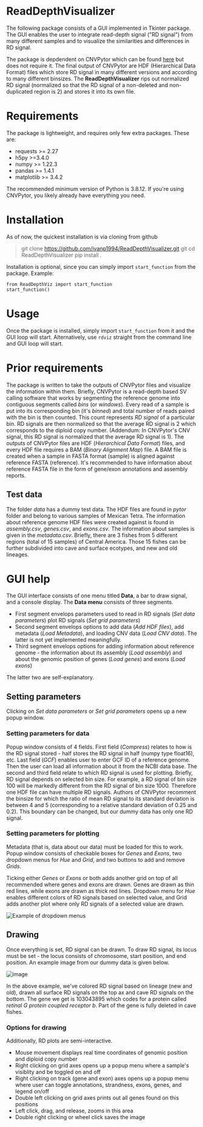# ReadDepthVisualizer
The following package consists of a GUI implemented in Tkinter package.
The GUI enables the user to integrate read-depth signal ("RD signal") from many different samples and to visualize the similarities and 
differences in RD signal.

The package is depdendent on CNVPytor which can be found [here](https://github.com/abyzovlab/CNVpytor.git) but does not require it.
The final output of CNVPytor are HDF (Hierarchical Data Format) files which store RD signal in many different versions and according to many different binsizes.
The **ReadDepthVisualizer** rips out normalized RD signal (normalized so that the RD signal of a non-deleted and non-duplicated region is 2) and stores it into 
its own file. 

# Requirements
The package is lightweight, and requires only few extra packages. These are:
* requests >= 2.27
* h5py >=3.4.0
* numpy >= 1.22.3
* pandas >= 1.4.1
* matplotlib >= 3.4.2


The recommended minimum version of Python is 3.8.12.
If you're using CNVPytor, you likely already have everything you need.

# Installation
As of now, the quickest installation is via cloning from github
> git clone https://github.com/ivanp1994/ReadDepthVisualizer.git
> git cd ReadDepthVisualizer
> pip install .

Installation is optional, since you can simply import `start_function` from the package.
Example:
```
from ReadDepthViz import start_function
start_function()
```
# Usage
Once the package is installed, simply import `start_function` from it and the GUI loop will start.
Alternatively, use `rdviz` straight from the command line and GUI loop will start.

# Prior requirements
The package is written to take the outputs of CNVPytor files and visualize the information within them. Briefly, CNVPytor is a read-depth based SV calling software
that works by segmenting the reference genome into contiguous segments called *bins* (or *windows*). Every read of a sample is put into its corresponding bin (it's *binned*)
and total number of reads paired with the bin is then counted. This count represents *RD signal* of a particular bin. RD signals are then normalized so that the 
average RD signal is 2 which corresponds to the diploid copy number. (Addendum: In CNVPytor's CNV signal, this RD signal is normalized that the average RD signal is 1).
The outputs of CNVPytor files are HDF (*Hierarchical Data Format*) files, and every HDF file requires a BAM (*Binary Alignment Map*) file. A BAM file is created when a
sample in FASTA format (sample) is aligned against reference FASTA (reference). It's recommended to have information about reference FASTA file in the form
of gene/exon annotations and assembly reports.

## Test data
The folder *data* has a dummy test data. The HDF files are found in *pytor* folder and belong to various samples of Mexican Tetra. The information about reference genome 
HDF files were created against is found in *assembly.csv*, *genes.csv*, and *exons.csv*. The information about samples is given in the *metadata.csv*.
Briefly, there are 3 fishes from 5 different regions (total of 15 samples) of Central America. Those 15 fishes can be further subdivided into cave and surface ecotypes, and new and old lineages.


# GUI help
The GUI interface consists of one menu titled **Data**, a bar to draw signal, and a console display. The **Data menu** consists of three segments.

* First segment envelops parameters used to read in RD signals (*Set data parameters*) plot RD signals (*Set grid parameters*)
* Second segment envelops options to add data (*Add HDF files*), add metadata (*Load Metadata*), and loading CNV data (*Load CNV data*). The latter is not yet implemented meaningfully.  
* Third segment envelops options for adding information about reference genome - the information about its assembly (*Load assembly*) and about the genomic position of genes (*Load genes*) and exons (*Load exons*)

The latter two are self-explanatory.

## Setting parameters
Clicking on *Set data parameters* or *Set grid parameters* opens up a new popup window.

### Setting parameters for data 
Popup window consists of 4 fields. First field (*Compress*) relates to how is the RD signal stored - half stores the RD signal in half (numpy type float16), etc.
Last field (*GCF*) enables user to enter GCF ID of a reference genome. Then the user can load all information about it from the NCBI data base.
The second and third field relate to which RD signal is used for plotting. Briefly, RD signal depends on selected bin size. For example, a RD signal of bin size 100 will be markedly different from the RD signal
of bin size 1000. Therefore one HDF file can have multiple RD signals. Authors of CNVPytor recomment the binsize for which the ratio of mean RD signal to its standard deviation is between 4 and 5 (corresponding to a relative standard deviation of 0.25 and 0.2). This boundary can be changed, but our dummy data has only one RD signal. 

### Setting parameters for plotting
Metadata (that is, data about our data) must be loaded for this to work. 
Popup window consists of checkable boxes for *Genes* and *Exons*, two dropdown menus for *Hue* and *Grid*, and two buttons to add and remove *Grids*.

Ticking either *Genes* or *Exons* or both adds another grid on top of all recommended where genes and exons are drawn. Genes are drawn as thin red lines, while exons are drawn as thick red lines.
Dropdown menu for *Hue* enables different colors of RD signals based on selected value, and Grid adds another plot where only RD signals of a selected value are drawn.

![Example of dropdown menus](https://github.com/ivanp1994/ReadDepthVisualizer/assets/84333373/c8cfcf26-9b3a-4979-923e-1825da4cb816)

## Drawing 
Once everything is set, RD signal can be drawn. To draw RD signal, its locus must be set - the locus consists of chromosome, start position, and end position.
An example image from our dummy data is given below.

![image](https://github.com/ivanp1994/ReadDepthVisualizer/assets/84333373/e691afc7-f646-45d3-951f-b4f0ced6ff42)

In the above example, we've colored RD signal based on lineage (new and old), drawn all surface RD signals on the top ax and cave RD signals on the bottom.
The gene we get is 103043895 which codes for a protein called *retinal G protein coupled receptor b*. Part of the gene is fully deleted in cave fishes.

### Options for drawing

Additionally, RD plots are semi-interactive. 
* Mouse movement displays real time coordinates of genomic position and diploid copy number
* Right clicking on grid axes opens up a popup menu where a sample's visiblity and be toggled on and off
* Right clicking on track (gene and exon) axes opens up a popup menu where user can toggle annotations, strandness, exons, genes, and legend on/off
* Double left clicking on grid axes prints out all genes found on this positions
* Left click, drag, and release, zooms in this area
* Double right clicking or wheel click saves the image


